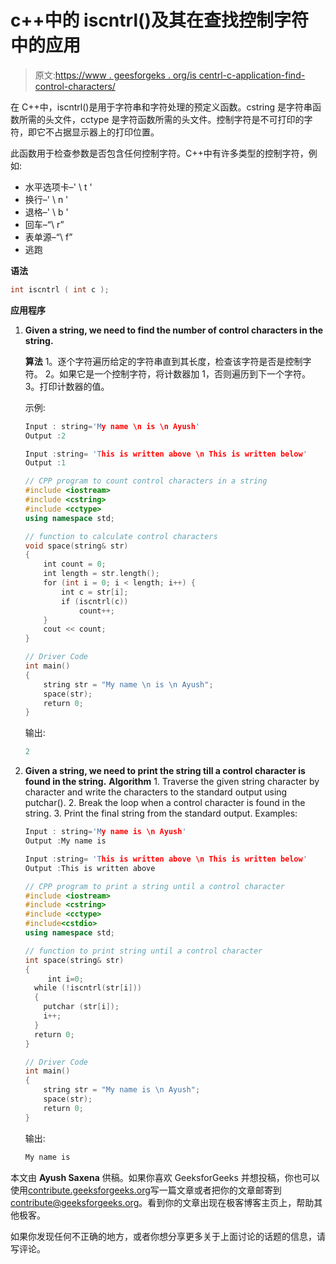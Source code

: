 # c++中的 iscntrl()及其在查找控制字符中的应用

> 原文:[https://www . geesforgeks . org/is centrl-c-application-find-control-characters/](https://www.geeksforgeeks.org/iscntrl-c-application-find-control-characters/)

在 C++中，iscntrl()是用于字符串和字符处理的预定义函数。cstring 是字符串函数所需的头文件，cctype 是字符函数所需的头文件。控制字符是不可打印的字符，即它不占据显示器上的打印位置。

此函数用于检查参数是否包含任何控制字符。C++中有许多类型的控制字符，例如:

*   水平选项卡–' \ t '
*   换行–' \ n '
*   退格–' \ b '
*   回车–“\ r”
*   表单源–“\ f”
*   逃跑

**语法**

```cpp
int iscntrl ( int c ); 

```

**应用程序**

1.  **Given a string, we need to find the number of control characters in the string.**

    **算法**
    1。逐个字符遍历给定的字符串直到其长度，检查该字符是否是控制字符。
    2。如果它是一个控制字符，将计数器加 1，否则遍历到下一个字符。
    3。打印计数器的值。

    示例:

    ```cpp
    Input : string='My name \n is \n Ayush'
    Output :2

    Input :string= 'This is written above \n This is written below'
    Output :1

    ```

    ```cpp
    // CPP program to count control characters in a string
    #include <iostream>
    #include <cstring>
    #include <cctype>
    using namespace std;

    // function to calculate control characters
    void space(string& str)
    {
        int count = 0;
        int length = str.length();
        for (int i = 0; i < length; i++) {
            int c = str[i];
            if (iscntrl(c))
                count++;
        }
        cout << count;
    }

    // Driver Code
    int main()
    {
        string str = "My name \n is \n Ayush";
        space(str);
        return 0;
    } 
    ```

    输出:

    ```cpp
    2

    ```

2.  **Given a string, we need to print the string till a control character is found in the string.**
    **Algorithm**
    1\. Traverse the given string character by character and write the characters to the standard output using putchar().
    2\. Break the loop when a control character is found in the string.
    3\. Print the final string from the standard output.
    Examples:

    ```cpp
    Input : string='My name is \n Ayush'
    Output :My name is

    Input :string= 'This is written above \n This is written below'
    Output :This is written above

    ```

    ```cpp
    // CPP program to print a string until a control character
    #include <iostream>
    #include <cstring>
    #include <cctype>
    #include<cstdio>
    using namespace std;

    // function to print string until a control character
    int space(string& str)
    {
         int i=0;
      while (!iscntrl(str[i]))
      {
        putchar (str[i]);
        i++;
      }
      return 0;
    }

    // Driver Code
    int main()
    {
        string str = "My name is \n Ayush";
        space(str);
        return 0;
    }
    ```

    输出:

    ```cpp
    My name is

    ```

本文由 **Ayush Saxena** 供稿。如果你喜欢 GeeksforGeeks 并想投稿，你也可以使用[contribute.geeksforgeeks.org](http://www.contribute.geeksforgeeks.org)写一篇文章或者把你的文章邮寄到 contribute@geeksforgeeks.org。看到你的文章出现在极客博客主页上，帮助其他极客。

如果你发现任何不正确的地方，或者你想分享更多关于上面讨论的话题的信息，请写评论。